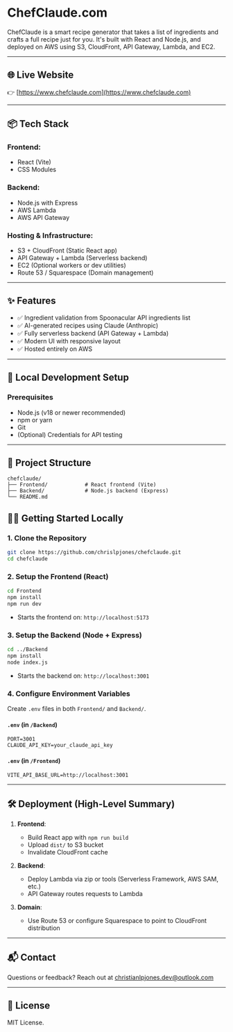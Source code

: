 # ChefClaude.com

 ChefClaude is a smart recipe generator that takes a list of ingredients and crafts a full recipe just for you.
 It's built with React and Node.js, and deployed on AWS using S3, CloudFront, API Gateway, Lambda, and EC2.

 ---

 ## 🌐 Live Website

 👉 [https://www.chefclaude.com](https://www.chefclaude.com)

 ---

 ## 📦 Tech Stack

 ### Frontend:
 - React (Vite)
 - CSS Modules

 ### Backend:
 - Node.js with Express
 - AWS Lambda
 - AWS API Gateway

 ### Hosting & Infrastructure:
 - S3 + CloudFront (Static React app)
 - API Gateway + Lambda (Serverless backend)
 - EC2 (Optional workers or dev utilities)
 - Route 53 / Squarespace (Domain management)

 ---

 ## ✨ Features

 - ✅ Ingredient validation from Spoonacular API ingredients list
 - ✅ AI-generated recipes using Claude (Anthropic)
 - ✅ Fully serverless backend (API Gateway + Lambda)
 - ✅ Modern UI with responsive layout
 - ✅ Hosted entirely on AWS

 ---

 ## 🚀 Local Development Setup

 ### Prerequisites

 - Node.js (v18 or newer recommended)
 - npm or yarn
 - Git
 - (Optional) Credentials for API testing

 ---

 ## 📁 Project Structure

 ```text
 chefclaude/
 ├── Frontend/            # React frontend (Vite)
 ├── Backend/             # Node.js backend (Express)
 └── README.md
 ```

 ## 🧑‍💻 Getting Started Locally

 ### 1. Clone the Repository
 ```bash
 git clone https://github.com/chrislpjones/chefclaude.git
 cd chefclaude
 ```

 ### 2. Setup the Frontend (React)
 ```bash
 cd Frontend
 npm install
 npm run dev
 ```
 - Starts the frontend on: `http://localhost:5173`

 ### 3. Setup the Backend (Node + Express)
 ```bash
 cd ../Backend
 npm install
 node index.js
 ```
 - Starts the backend on: `http://localhost:3001`

 ### 4. Configure Environment Variables

 Create `.env` files in both `Frontend/` and `Backend/`.

 #### `.env` (in `/Backend`)
 ```env
 PORT=3001
 CLAUDE_API_KEY=your_claude_api_key
 ```

 #### `.env` (in `/Frontend`)
 ```env
 VITE_API_BASE_URL=http://localhost:3001
 ```

 ---

 ## 🛠️ Deployment (High-Level Summary)

 1. **Frontend**:
    - Build React app with `npm run build`
    - Upload `dist/` to S3 bucket
    - Invalidate CloudFront cache

 2. **Backend**:
    - Deploy Lambda via zip or tools (Serverless Framework, AWS SAM, etc.)
    - API Gateway routes requests to Lambda

 3. **Domain**:
    - Use Route 53 or configure Squarespace to point to CloudFront distribution

 ---

 ## 📬 Contact

 Questions or feedback? Reach out at christianlpjones.dev@outlook.com

 ---

 ## 📄 License

 MIT License.
